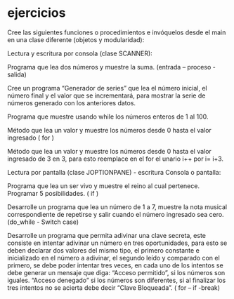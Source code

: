 # ejercicios
 

Cree las siguientes funciones o procedimientos e invóquelos desde el main en una clase diferente (objetos y modularidad):  

Lectura y escritura por consola (clase SCANNER): 

Programa que lea dos números  y muestre la suma. (entrada – proceso  - salida) 

 

Cree un programa “Generador de series” que lea el número inicial, el número final y el valor que se incrementará, para mostrar la serie de números generado con los anteriores datos. 

 

Programa que muestre usando while los números enteros de 1 al 100. 

 

Método que lea un valor y muestre los números desde 0 hasta el valor ingresado ( for ) 

 

Método que lea un valor y muestre los números desde 0 hasta el valor ingresado de 3 en 3, para esto reemplace en el for  el unario   i++   por   i= i+3. 	 

 

  

Lectura por pantalla (clase JOPTIONPANE) -  escritura Consola o pantalla: 

 

Programa que lea un ser vivo y muestre el reino al cual pertenece.  Programar 5 posibilidades.  ( if ) 

 

Desarrolle un programa que lea un número de 1 a 7, muestre la nota musical correspondiente de repetirse y salir cuando el número ingresado sea cero.  (do_while - Switch case) 

 

Desarrolle un programa que permita adivinar una clave secreta, este consiste en intentar adivinar un número en tres oportunidades, para esto se deben declarar dos valores del mismo tipo, el primero constante e inicializado en el número a adivinar, el segundo leído y comparado con el primero, se debe poder intentar tres veces, en cada uno de los intentos se debe generar un mensaje que diga: “Acceso permitido”, si los números son iguales. “Acceso denegado” si los números son diferentes,  si al finalizar los tres intentos no se acierta debe decir “Clave Bloqueada”.     ( for – if -break) 

 
